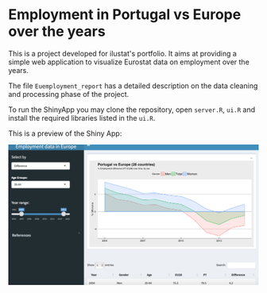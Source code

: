 # Employment in Portugal vs Europe over the years

This is a project developed for ilustat's portfolio. It aims at providing a simple web application to visualize Eurostat data on employment over the years. 

The file `Euemployment_report` has a detailed description on the data cleaning and processing phase of the project. 

To run the ShinyApp you may clone the repository, open `server.R`, `ui.R` and install the required libraries listed in the `ui.R`. 

This is a preview of the Shiny App:

![](https://github.com/agrou/employment_PT/blob/master/euro_employment_app/assets/employmentEurope.png?raw=true)



